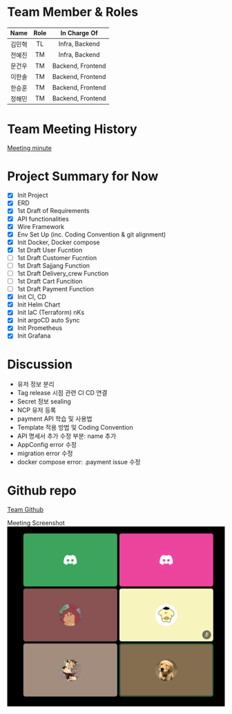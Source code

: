 # Team Member & Roles

|  Name  | Role |   In Charge Of    |
| :----: | :--: | :---------------: |
| 김민혁 |  TL  |  Infra, Backend   |
| 전예진 |  TM  |  Infra, Backend   |
| 문건우 |  TM  | Backend, Frontend |
| 이한솔 |  TM  | Backend, Frontend |
| 한승훈 |  TM  | Backend, Frontend |
| 정해민 |  TM  | Backend, Frontend |

# Team Meeting History

[Meeting minute](https://www.notion.so/e3775dbe88524b058529220b0a2aa035?v=c55a0ef54b74481999feaec9019143e3&pvs=4)

# Project Summary for Now

- [x] Init Project
- [x] ERD
- [x] 1st Draft of Requirements
- [x] API functionalities
- [x] Wire Framework
- [x] Env Set Up (inc. Coding Convention & git alignment)
- [x] Init Docker, Docker compose
- [x] 1st Draft User Fucntion
- [ ] 1st Draft Customer Fucntion
- [ ] 1st Draft Sajjang Function
- [ ] 1st Draft Delivery_crew Function
- [ ] 1st Draft Cart Funcition
- [ ] 1st Draft Payment Function
- [x] Init CI, CD
- [x] Init Helm Chart
- [x] Init IaC (Terraform) nKs
- [x] Init argoCD auto Sync
- [x] Init Prometheus
- [x] Init Grafana

# Discussion

- 유저 정보 분리
- Tag release 시점 관련 CI CD 연결
- Secret 정보 sealing
- NCP 유저 등록
- payment API 학습 및 사용법
- Template 적용 방법 및 Coding Convention
- API 명세서 추가 수정 부분: name 추가
- AppConfig error 수정
- migration error 수정
- docker compose error: .payment issue 수정

# Github repo

[Team Github](https://github.com/)

Meeting Screenshot
![팀회의 이미지](/static/image/teamscreenshot.png)
